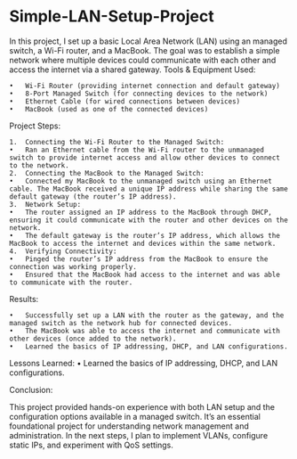 # Simple-LAN-Setup-Project
In this project, I set up a basic Local Area Network (LAN) using an managed switch, a Wi-Fi router, and a MacBook. The goal was to establish a simple network where multiple devices could communicate with each other and access the internet via a shared gateway.
Tools & Equipment Used:

	•	Wi-Fi Router (providing internet connection and default gateway)
	•	8-Port Managed Switch (for connecting devices to the network)
	•	Ethernet Cable (for wired connections between devices)
	•	MacBook (used as one of the connected devices)

Project Steps:

	1.	Connecting the Wi-Fi Router to the Managed Switch:
	•	Ran an Ethernet cable from the Wi-Fi router to the unmanaged switch to provide internet access and allow other devices to connect to the network.
	2.	Connecting the MacBook to the Managed Switch:
	•	Connected my MacBook to the unmanaged switch using an Ethernet cable. The MacBook received a unique IP address while sharing the same default gateway (the router’s IP address).
	3.	Network Setup:
	•	The router assigned an IP address to the MacBook through DHCP, ensuring it could communicate with the router and other devices on the network.
	•	The default gateway is the router’s IP address, which allows the MacBook to access the internet and devices within the same network.
	4.	Verifying Connectivity:
	•	Pinged the router’s IP address from the MacBook to ensure the connection was working properly.
	•	Ensured that the MacBook had access to the internet and was able to communicate with the router.

Results:

	•	Successfully set up a LAN with the router as the gateway, and the managed switch as the network hub for connected devices.
	•	The MacBook was able to access the internet and communicate with other devices (once added to the network).
	•	Learned the basics of IP addressing, DHCP, and LAN configurations.

Lessons Learned:
	•	Learned the basics of IP addressing, DHCP, and LAN configurations.

Conclusion:

This project provided hands-on experience with both LAN setup and the configuration options available in a managed switch. It’s an essential foundational project for understanding network management and administration. In the next steps, I plan to implement VLANs, configure static IPs, and experiment with QoS settings.
